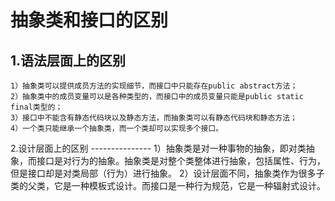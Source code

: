 抽象类和接口的区别
===========

1.语法层面上的区别
-----------

    1）抽象类可以提供成员方法的实现细节，而接口中只能存在public abstract方法；
    2）抽象类中的成员变量可以是各种类型的，而接口中的成员变量只能是public static final类型的；
    3）接口中不能含有静态代码块以及静态方法，而抽象类可以有静态代码块和静态方法；
    4）一个类只能继承一个抽象类，而一个类却可以实现多个接口。
    
    
2.设计层面上的区别
    ---------------
     1）抽象类是对一种事物的抽象，即对类抽象，而接口是对行为的抽象。抽象类是对整个类整体进行抽象，包括属性、行为，
     但是接口却是对类局部（行为）进行抽象。
     2）设计层面不同，抽象类作为很多子类的父类，它是一种模板式设计。而接口是一种行为规范，它是一种辐射式设计。
    
